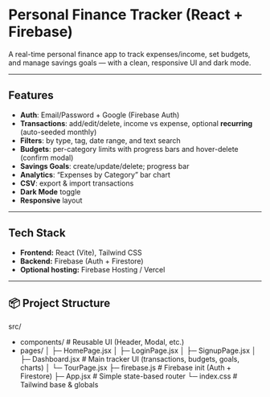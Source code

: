 # Personal Finance Tracker (React + Firebase)

A real-time personal finance app to track expenses/income, set budgets, and manage savings goals — with a clean, responsive UI and dark mode.

---

## Features

- **Auth**: Email/Password + Google (Firebase Auth)
- **Transactions**: add/edit/delete, income vs expense, optional **recurring** (auto-seeded monthly)
- **Filters**: by type, tag, date range, and text search
- **Budgets**: per-category limits with progress bars and hover-delete (confirm modal)
- **Savings Goals**: create/update/delete; progress bar
- **Analytics**: “Expenses by Category” bar chart
- **CSV**: export & import transactions
- **Dark Mode** toggle
- **Responsive** layout

---

## Tech Stack

- **Frontend:** React (Vite), Tailwind CSS
- **Backend:** Firebase (Auth + Firestore)
- **Optional hosting:** Firebase Hosting / Vercel

---

## 📦 Project Structure

src/
- components/ # Reusable UI (Header, Modal, etc.)
- pages/
│ ├─ HomePage.jsx
│ ├─ LoginPage.jsx
│ ├─ SignupPage.jsx
│ ├─ Dashboard.jsx # Main tracker UI (transactions, budgets, goals, charts)
│ └─ TourPage.jsx
├─ firebase.js # Firebase init (Auth + Firestore)
├─ App.jsx # Simple state-based router
└─ index.css # Tailwind base & globals

